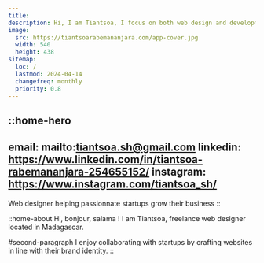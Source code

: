 ```yaml
---
title: 
description: Hi, I am Tiantsoa, I focus on both web design and development, from concept to launch. Let's work together !
image:
  src: https://tiantsoarabemananjara.com/app-cover.jpg
  width: 540 
  height: 438
sitemap:
  loc: /
  lastmod: 2024-04-14
  changefreq: monthly
  priority: 0.8
---
```


::home-hero
---
email: mailto:tiantsoa.sh@gmail.com
linkedin: https://www.linkedin.com/in/tiantsoa-rabemananjara-254655152/
instagram: https://www.instagram.com/tiantsoa_sh/
---
Web designer helping passionnate startups grow their business
::

::home-about
Hi, bonjour, salama ! I am Tiantsoa, freelance web designer located in Madagascar.

#second-paragraph
I enjoy collaborating with startups by crafting websites in line with their brand identity. 
::


